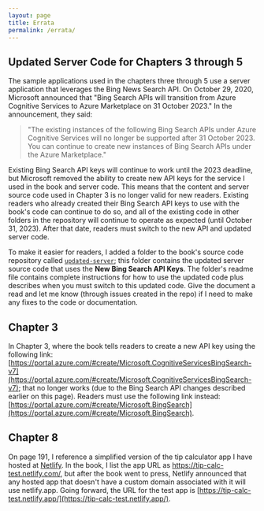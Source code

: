 ```yaml
---
layout: page
title: Errata
permalink: /errata/
---
```


## Updated Server Code for Chapters 3 through 5

The sample applications used in the chapters three through 5 use a server application that leverages the Bing News Search API. On October 29, 2020, Microsoft announced that "Bing Search APIs will transition from Azure Cognitive Services to Azure Marketplace on 31 October 2023."  In the announcement, they said:

> "The existing instances of the following Bing Search APIs under Azure Cognitive Services will no longer be supported after 31 October 2023. You can continue to create new instances of Bing Search APIs under the Azure Marketplace."

Existing Bing Search API keys will continue to work until the 2023 deadline, but Microsoft removed the ability to create new API keys for the service I used in the book and server code. This means that the content and server source code used in Chapter 3 is no longer valid for new readers. Existing readers who already created their Bing Search API keys to use with the book's code can continue to do so, and all of the existing code in other folders in the repository will continue to operate as expected (until October 31, 2023). After that date, readers must switch to the new API and updated server code.

To make it easier for readers, I added a folder to the book's source code repository called [`updated-server`](https://github.com/johnwargo/learning-pwa-code/tree/master/updated-server); this folder contains the updated server source code that uses the **New Bing Search API Keys**. The folder's readme file contains complete instructions for how to use the updated code plus describes when you must switch to this updated code. Give the document a read and let me know (through issues created in the repo) if I need to make any fixes to the code or documentation.

## Chapter 3

In Chapter 3, where the book tells readers to create a new API key using the following link: [https://portal.azure.com/#create/Microsoft.CognitiveServicesBingSearch-v7](https://portal.azure.com/#create/Microsoft.CognitiveServicesBingSearch-v7); that no longer works (due to the Bing Search API changes described earlier on this page). Readers must use the following link instead: [https://portal.azure.com/#create/Microsoft.BingSearch](https://portal.azure.com/#create/Microsoft.BingSearch).

## Chapter 8

On page 191, I reference a simplified version of the tip calculator app I have hosted at [Netlify](https://netlify.com). In the book, I list the app URL as https://tip-calc-test.netlify.com/, but after the book went to press, Netlify announced that any hosted app that doesn't have a custom domain associated with it will use netlify.app. Going forward, the URL for the test app is [https://tip-calc-test.netlify.app/](https://tip-calc-test.netlify.app/).
